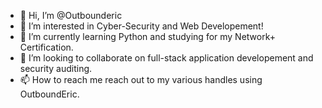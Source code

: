 - 👋 Hi, I’m @Outbounderic
- 👀 I’m interested in Cyber-Security and Web Developement!
- 🌱 I’m currently learning Python and studying for my Network+ Certification.
- 💞️ I’m looking to collaborate on full-stack application developement and security auditing.
- 📫 How to reach me reach out to my various handles using OutboundEric.

<!---
Outbounderic/Outbounderic is a ✨ special ✨ repository because its `README.md` (this file) appears on your GitHub profile.
You can click the Preview link to take a look at your changes.
--->
